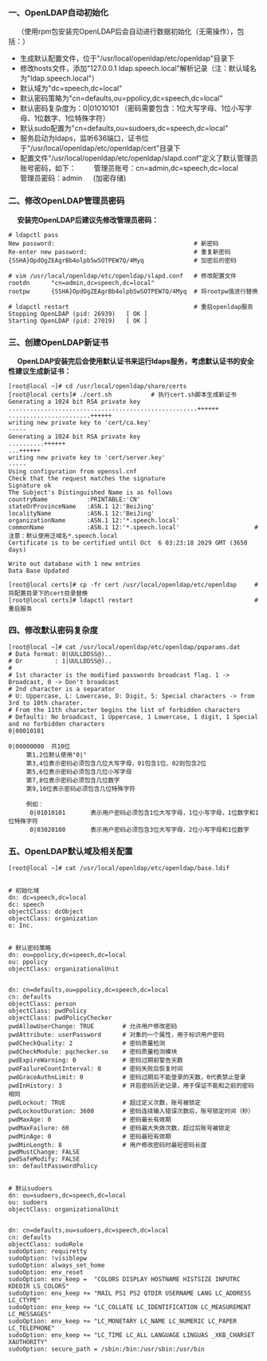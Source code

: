 

### 一、OpenLDAP自动初始化
&emsp; （使用rpm包安装完OpenLDAP后会自动进行数据初始化（无需操作），包括：）
- 生成默认配置文件，位于"/usr/local/openldap/etc/openldap"目录下
- 修改hosts文件，添加"127.0.0.1   ldap.speech.local"解析记录（注：默认域名为"ldap.speech.local"）
- 默认域为"dc=speech,dc=local"
- 默认密码策略为"cn=defaults,ou=ppolicy,dc=speech,dc=local"
- 默认密码复杂度为：0|01010101 （密码需要包含：1位大写字母、1位小写字母、1位数字、1位特殊字符）
- 默认sudo配置为"cn=defaults,ou=sudoers,dc=speech,dc=local"
- 服务启动为ldaps，监听636端口，证书位于"/usr/local/openldap/etc/openldap/cert"目录下
- 配置文件"/usr/local/openldap/etc/openldap/slapd.conf"定义了默认管理员账号密码，如下：
&emsp;&emsp; 管理员账号：cn=admin,dc=speech,dc=local
&emsp;&emsp; 管理员密码：admin  &emsp; (加密存储)


### 二、修改OpenLDAP管理员密码
&emsp; **安装完OpenLDAP后建议先修改管理员密码：**
```shell
# ldapctl pass
New password:                                       # 新密码
Re-enter new password:                              # 重复新密码
{SSHA}OpdOgZEAgrBb4olpbSwSOTPEW7Q/4Myq              # 加密后的密码

# vim /usr/local/openldap/etc/openldap/slapd.conf   # 修改配置文件
rootdn      "cn=admin,dc=speech,dc=local"
rootpw      {SSHA}OpdOgZEAgrBb4olpbSwSOTPEW7Q/4Myq  # 将rootpw值进行替换

# ldapctl restart                                   # 重启openldap服务
Stopping OpenLDAP (pid: 26939)   [ OK ]
Starting OpenLDAP (pid: 27019)   [ OK ]
```


### 三、创建OpenLDAP新证书
&emsp; **OpenLDAP安装完后会使用默认证书来运行ldaps服务，考虑默认证书的安全性建议生成新证书：**

```shell
[root@local ~]# cd /usr/local/openldap/share/certs
[root@local certs]# ./cert.sh           # 执行cert.sh脚本生成新证书
Generating a 1024 bit RSA private key
.....................................................++++++
.......................++++++
writing new private key to 'cert/ca.key'
-----
Generating a 1024 bit RSA private key
..........++++++
...++++++
writing new private key to 'cert/server.key'
-----
Using configuration from openssl.cnf
Check that the request matches the signature
Signature ok
The Subject's Distinguished Name is as follows
countryName           :PRINTABLE:'CN'
stateOrProvinceName   :ASN.1 12:'BeiJing'
localityName          :ASN.1 12:'BeiJing'
organizationName      :ASN.1 12:'*.speech.local'
commonName            :ASN.1 12:'*.speech.local'                     # 注意：默认使用泛域名*.speech.local
Certificate is to be certified until Oct  6 03:23:18 2029 GMT (3650 days)

Write out database with 1 new entries
Data Base Updated
```
```shell
[root@local certs]# cp -fr cert /usr/local/openldap/etc/openldap     # 将配置目录下的cert目录替换
[root@local certs]# ldapctl restart                                  # 重启服务

```

### 四、修改默认密码复杂度
```shell
[root@local ~]# cat /usr/local/openldap/etc/openldap/pqparams.dat 
# Data format: 0|UULLDDSS@)..
# Or         : 1|UULLDDSS@)..
#
# 1st character is the modified passwords broadcast flag. 1 -> Broadcast, 0 -> Don't broadcast
# 2nd character is a separator
# U: Uppercase, L: Lowercase, D: Digit, S: Special characters -> from 3rd to 10th charater.
# From the 11th character begins the list of forbidden characters
# Defaulti: No broadcast, 1 Uppercase, 1 Lowercase, 1 digit, 1 Special and no forbidden characters
0|00010101
```
```shell
0|00000000  共10位
     第1,2位默认使用"0|"
     第3,4位表示密码必须包含几位大写字母，01包含1位、02则包含2位
     第5,6位表示密码必须包含几位小写字母
     第7,8位表示密码必须包含几位数字
     第9,10位表示密码必须包含几位特殊字符

     例如：
      0|01010101       表示用户密码必须包含1位大写字母，1位小写字母，1位数字和1位特殊字符
      0|03020100       表示用户密码必须包含3位大写字母，2位小写字母和1位数字
```


### 五、OpenLDAP默认域及相关配置
```shell
[root@local ~]# cat /usr/local/openldap/etc/openldap/base.ldif


# 初始化域
dn: dc=speech,dc=local
dc: speech
objectClass: dcObject
objectClass: organization
o: Inc.


# 默认密码策略
dn: ou=ppolicy,dc=speech,dc=local
ou: ppolicy
objectClass: organizationalUnit


dn: cn=defaults,ou=ppolicy,dc=speech,dc=local
cn: defaults
objectClass: person
objectClass: pwdPolicy
objectClass: pwdPolicyChecker
pwdAllowUserChange: TRUE        # 允许用户修改密码
pwdAttribute: userPassword      # 对象的一个属性，用于标识用户密码
pwdCheckQuality: 2              # 密码质量检测
pwdCheckModule: pqchecker.so    # 密码质量检测模块
pwdExpireWarning: 0             # 密码过期前警告天数
pwdFailureCountInterval: 0      # 密码失败后恢复时间
pwdGraceAuthnLimit: 0           # 密码过期后不能登录的天数，0代表禁止登录
pwdInHistory: 3                 # 开启密码历史记录，用于保证不能和之前的密码相同
pwdLockout: TRUE                # 超过定义次数，账号被锁定
pwdLockoutDuration: 3600        # 密码连续输入错误次数后，账号锁定时间（秒）
pwdMaxAge: 0                    # 密码最长有效期
pwdMaxFailure: 60               # 密码最大失效次数，超过后账号被锁定
pwdMinAge: 0                    # 密码最短有效期
pwdMinLength: 8                 # 用户修改密码时最短密码长度
pwdMustChange: FALSE
pwdSafeModify: FALSE
sn: defaultPasswordPolicy


# 默认sudoers
dn: ou=sudoers,dc=speech,dc=local
ou: sudoers
objectClass: organizationalUnit


dn: cn=defaults,ou=sudoers,dc=speech,dc=local
cn: defaults
objectClass: sudoRole
sudoOption: requiretty
sudoOption: !visiblepw
sudoOption: always_set_home
sudoOption: env_reset
sudoOption: env_keep =  "COLORS DISPLAY HOSTNAME HISTSIZE INPUTRC KDEDIR LS_COLORS"
sudoOption: env_keep += "MAIL PS1 PS2 QTDIR USERNAME LANG LC_ADDRESS LC_CTYPE"
sudoOption: env_keep += "LC_COLLATE LC_IDENTIFICATION LC_MEASUREMENT LC_MESSAGES"
sudoOption: env_keep += "LC_MONETARY LC_NAME LC_NUMERIC LC_PAPER LC_TELEPHONE"
sudoOption: env_keep += "LC_TIME LC_ALL LANGUAGE LINGUAS _XKB_CHARSET XAUTHORITY"
sudoOption: secure_path = /sbin:/bin:/usr/sbin:/usr/bin
```



